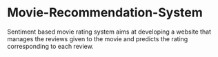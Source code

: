 # Movie-Recommendation-System
 Sentiment based movie rating system aims at developing a website that manages the reviews given to the movie and predicts the rating corresponding to each review.
